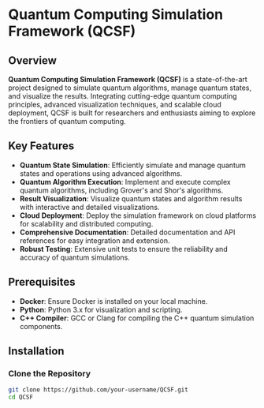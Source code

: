 # Quantum Computing Simulation Framework (QCSF)

## Overview

**Quantum Computing Simulation Framework (QCSF)** is a state-of-the-art project designed to simulate quantum algorithms, manage quantum states, and visualize the results. Integrating cutting-edge quantum computing principles, advanced visualization techniques, and scalable cloud deployment, QCSF is built for researchers and enthusiasts aiming to explore the frontiers of quantum computing.

## Key Features

- **Quantum State Simulation**: Efficiently simulate and manage quantum states and operations using advanced algorithms.
- **Quantum Algorithm Execution**: Implement and execute complex quantum algorithms, including Grover's and Shor's algorithms.
- **Result Visualization**: Visualize quantum states and algorithm results with interactive and detailed visualizations.
- **Cloud Deployment**: Deploy the simulation framework on cloud platforms for scalability and distributed computing.
- **Comprehensive Documentation**: Detailed documentation and API references for easy integration and extension.
- **Robust Testing**: Extensive unit tests to ensure the reliability and accuracy of quantum simulations.

## Prerequisites

- **Docker**: Ensure Docker is installed on your local machine.
- **Python**: Python 3.x for visualization and scripting.
- **C++ Compiler**: GCC or Clang for compiling the C++ quantum simulation components.

## Installation

### Clone the Repository
```sh
git clone https://github.com/your-username/QCSF.git
cd QCSF
